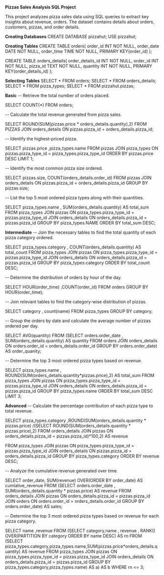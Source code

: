 **Pizzas Sales Analysis SQL Project**

This project analyzes pizza sales data using SQL queries to extract key insights about revenue, orders. The dataset contains details about orders, customers, pizzas, and order details.



**Creating Databases**
CREATE DATABASE pizzahut;
USE pizzahut;

**Creating Tables**
CREATE TABLE orders(
order_id INT NOT NULL,
order_date DATE NOT NULL,
order_time TIME NOT NULL,
PRIMARY KEY(order_id)
);

CREATE TABLE orders_details(
order_details_id INT NOT NULL,
order_id INT NOT NULL,
pizza_id TEXT NOT NULL,
quantity INT NOT NULL,
PRIMARY KEY(order_details_id)
);

**Selecting Tables**
SELECT * FROM orders;
SELECT * FROM orders_details;
SELECT * FROM pizza_types;
SELECT * FROM pizzahut.pizzas;


**Basic**
-- Retrieve the total number of orders placed.

SELECT COUNT(*) FROM orders;

-- Calculate the total revenue generated from pizza sales.

SELECT ROUND(SUM(pizzas.price * orders_details.quantity),2)
FROM PIZZAS JOIN orders_details
ON pizzas.pizza_id = orders_details.pizza_id;

-- Identify the highest-priced pizza.

SELECT pizzas.price ,pizza_types.name 
FROM pizzas JOIN pizza_types
ON pizzas.pizza_type_id = pizza_types.pizza_type_id
ORDER BY pizzas.price DESC LIMIT 1;

-- Identify the most common pizza size ordered.

SELECT pizzas.size, COUNT(orders_details.order_id)
FROM pizzas JOIN orders_details
ON pizzas.pizza_id = orders_details.pizza_id
GROUP BY pizzas.size;

-- List the top 5 most ordered pizza types along with their quantities.

SELECT pizza_types.name , SUM(orders_details.quantity) AS total_sum
FROM pizza_types JOIN pizzas
ON pizza_types.pizza_type_id = pizzas.pizza_type_id
JOIN orders_details
ON orders_details.pizza_id = pizzas.pizza_id
GROUP BY pizza_types.NAME
ORDER BY total_sum DESC;



**Intermediate**
-- Join the necessary tables to find the total quantity of each pizza category ordered.

SELECT pizza_types.category , COUNT(orders_details.quantity) AS total_count
FROM pizza_types JOIN pizzas
ON pizza_types.pizza_type_id = pizzas.pizza_type_id
JOIN orders_details
ON orders_details.pizza_id = pizzas.pizza_id
GROUP BY pizza_types.category
ORDER BY total_count DESC;

-- Determine the distribution of orders by hour of the day.

SELECT HOUR(order_time) ,COUNT(order_id)
FROM orders
GROUP BY HOUR(order_time);

-- Join relevant tables to find the category-wise distribution of pizzas.

SELECT category , count(name) 
FROM pizza_types
GROUP BY category;

-- Group the orders by date and calculate the average number of pizzas ordered per day.

SELECT AVG(quantity) FROM
(SELECT orders.order_date , SUM(orders_details.quantity) AS quantity
FROM orders JOIN orders_details
ON orders.order_id = orders_details.order_id
GROUP BY orders.order_date) AS order_quanity;

-- Determine the top 3 most ordered pizza types based on revenue.

SELECT pizza_types.name , ROUND(SUM(orders_details.quantity*pizzas.price),2) AS total_sum
FROM pizza_types JOIN pizzas
ON pizza_types.pizza_type_id = pizzas.pizza_type_id
JOIN orders_details
ON orders_details.pizza_id = pizzas.pizza_id
GROUP BY pizza_types.name 
ORDER BY total_sum DESC LIMIT 3;


**Advanced**
-- Calculate the percentage contribution of each pizza type to total revenue.

SELECT pizza_types.category ,ROUND(SUM(orders_details.quantity * pizzas.price) /(SELECT ROUND(SUM(orders_details.quantity * pizzas.price),2)
FROM orders_details JOIN pizzas
ON orders_details.pizza_id = pizzas.pizza_id)*100,2) AS revenue

FROM pizza_types JOIN pizzas
ON pizza_types.pizza_type_id = pizzas.pizza_type_id
JOIN orders_details
ON pizzas.pizza_id = orders_details.pizza_id
GROUP BY pizza_types.category 
ORDER BY revenue DESC;


-- Analyze the cumulative revenue generated over time.

SELECT order_date, SUM(revenue)
OVER(ORDER BY order_date) AS  cumlative_revenue
FROM
(SELECT orders.order_date , SUM(orders_details.quantity * pizzas.price) AS revenue
FROM orders_details JOIN pizzas
ON orders_details.pizza_id = pizzas.pizza_id
JOIN orders
ON orders.order_id = orders_details.order_id
GROUP BY orders.order_date) AS sales;

-- Determine the top 3 most ordered pizza types based on revenue for each pizza category.

SELECT name ,revenue FROM
(SELECT category,name , revenue ,
RANK() OVER(PARTITION BY category ORDER BY name DESC) AS rn
FROM 
(SELECT pizza_types.category,pizza_types.name,SUM(pizzas.price*orders_details.quantity) AS revenue
FROM pizza_types JOIN pizzas
ON  pizza_types.pizza_type_id = pizzas.pizza_type_id
JOIN orders_details
ON orders_details.pizza_id = pizzas.pizza_id
GROUP BY pizza_types.category,pizza_types.name) AS a) AS b
WHERE rn <= 3;


